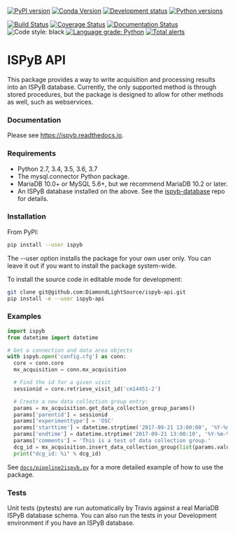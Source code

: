 [![PyPI version](https://img.shields.io/pypi/v/ispyb.svg)](https://pypi.python.org/pypi/ispyb)
[![Conda Version](https://img.shields.io/conda/vn/conda-forge/ispyb.svg)](https://anaconda.org/conda-forge/ispyb)
[![Development status](https://img.shields.io/pypi/status/ispyb.svg)](https://pypi.python.org/pypi/ispyb)
[![Python versions](https://img.shields.io/pypi/pyversions/ispyb.svg)](https://pypi.python.org/pypi/ispyb)

[![Build Status](https://travis-ci.org/DiamondLightSource/ispyb-api.svg?branch=master)](https://travis-ci.org/DiamondLightSource/ispyb-api)
[![Coverage Status](https://coveralls.io/repos/github/DiamondLightSource/ispyb-api/badge.svg?branch=master)](https://coveralls.io/github/DiamondLightSource/ispyb-api?branch=master)
[![Documentation Status](https://readthedocs.org/projects/ispyb/badge/?version=latest)](https://ispyb.readthedocs.io/en/latest/?badge=latest)
![Code style: black](https://img.shields.io/badge/code%20style-black-000000.svg)
[![Language grade: Python](https://img.shields.io/lgtm/grade/python/g/DiamondLightSource/ispyb-api.svg?logo=lgtm&logoWidth=18)](https://lgtm.com/projects/g/DiamondLightSource/ispyb-api/context:python)
[![Total alerts](https://img.shields.io/lgtm/alerts/g/DiamondLightSource/ispyb-api.svg?logo=lgtm&logoWidth=18)](https://lgtm.com/projects/g/DiamondLightSource/ispyb-api/alerts/)

# ISPyB API

This package provides a way to write acquisition and processing results into
an ISPyB database. Currently, the only supported method is through stored
procedures, but the package is designed to allow for other methods as well, such
as webservices.

### Documentation
Please see https://ispyb.readthedocs.io.

### Requirements
* Python 2.7, 3.4, 3.5, 3.6, 3.7
* The mysql.connector Python package.
* MariaDB 10.0+ or MySQL 5.6+, but we recommend MariaDB 10.2 or later.
* An ISPyB database installed on the above. See the [ispyb-database](https://github.com/DiamondLightSource/ispyb-database) repo for details.

### Installation
From PyPI:
```bash
pip install --user ispyb
```
The --user option installs the package for your own user only. You can leave it out if you want to install the package system-wide.

To install the source code in editable mode for development:
```bash
git clone git@github.com:DiamondLightSource/ispyb-api.git
pip install -e --user ispyb-api
```

### Examples
```python
import ispyb
from datetime import datetime

# Get a connection and data area objects
with ispyb.open('config.cfg') as conn:
  core = conn.core
  mx_acquisition = conn.mx_acquisition

  # Find the id for a given visit
  sessionid = core.retrieve_visit_id('cm14451-2')

  # Create a new data collection group entry:
  params = mx_acquisition.get_data_collection_group_params()
  params['parentid'] = sessionid
  params['experimenttype'] = 'OSC'
  params['starttime'] = datetime.strptime('2017-09-21 13:00:00', '%Y-%m-%d %H:%M:%S')
  params['endtime'] = datetime.strptime('2017-09-21 13:00:10', '%Y-%m-%d %H:%M:%S')
  params['comments'] = 'This is a test of data collection group.'
  dcg_id = mx_acquisition.insert_data_collection_group(list(params.values()))
  print("dcg_id: %i" % dcg_id)
```

See [```docs/pipeline2ispyb.py```](https://github.com/DiamondLightSource/ispyb-api/blob/master/docs/pipeline2ispyb.py) for a more detailed example of how to use the package.

### Tests
Unit tests (pytests) are run automatically by Travis against a real MariaDB ISPyB database schema. You can also run the tests in your Development environment if you have an ISPyB database.
